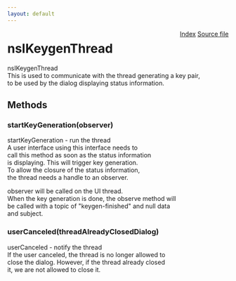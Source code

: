 ```yaml
---
layout: default
---
```

<div class='links' style='float:right'><a href="../index.html">Index</a>
<a href="http://dxr.mozilla.org/mozilla-central/source/security/manager/ssl/public/nsIKeygenThread.idl">Source file</a>
</div>

# nsIKeygenThread #
  
nsIKeygenThread  
 This is used to communicate with the thread generating a key pair,  
 to be used by the dialog displaying status information.  
  

## Methods ##

### startKeyGeneration(observer) ###
  
startKeyGeneration - run the thread  
  A user interface using this interface needs to  
  call this method as soon as the status information  
  is displaying. This will trigger key generation.  
  To allow the closure of the status information,  
  the thread needs a handle to an observer.  
  
  observer will be called on the UI thread.  
  When the key generation is done, the observe method will  
  be called with a topic of "keygen-finished" and null data  
  and subject.  
  

### userCanceled(threadAlreadyClosedDialog) ###
  
userCanceled - notify the thread  
  If the user canceled, the thread is no longer allowed to  
  close the dialog. However, if the thread already closed  
  it, we are not allowed to close it.  
  
